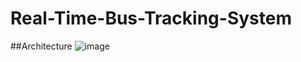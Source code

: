 # Real-Time-Bus-Tracking-System


##Architecture
![image](https://github.com/user-attachments/assets/6e55e40d-b271-4494-a66a-cf0616b0d11f)

